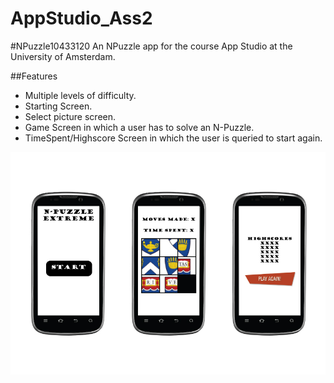 AppStudio_Ass2
==============

#NPuzzle10433120
An NPuzzle app for the course App Studio at the University of Amsterdam.

##Features
* Multiple levels of difficulty.
* Starting Screen.
* Select picture screen.
* Game Screen in which a user has to solve an N-Puzzle.
* TimeSpent/Highscore Screen in which the user is queried to start again.

![Image of RawDesign](https://raw.githubusercontent.com/Snuggert/AppStudio_Ass2/master/doc/design.jpg)
